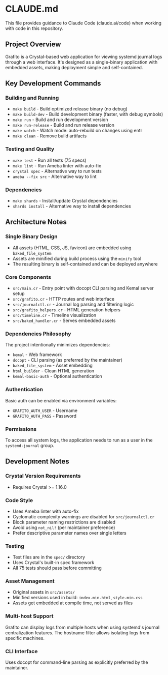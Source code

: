# CLAUDE.md

This file provides guidance to Claude Code (claude.ai/code) when working with code in this repository.

## Project Overview

Grafito is a Crystal-based web application for viewing systemd journal logs through a web interface. It's designed as a single-binary application with embedded assets, making deployment simple and self-contained.

## Key Development Commands

### Building and Running
- `make build` - Build optimized release binary (no debug)
- `make build-dev` - Build development binary (faster, with debug symbols)
- `make run` - Build and run development version
- `make run-release` - Build and run release version
- `make watch` - Watch mode: auto-rebuild on changes using entr
- `make clean` - Remove build artifacts

### Testing and Quality
- `make test` - Run all tests (75 specs)
- `make lint` - Run Ameba linter with auto-fix
- `crystal spec` - Alternative way to run tests
- `ameba --fix src` - Alternative way to lint

### Dependencies
- `make shards` - Install/update Crystal dependencies
- `shards install` - Alternative way to install dependencies

## Architecture Notes

### Single Binary Design
- All assets (HTML, CSS, JS, favicon) are embedded using `baked_file_system`
- Assets are minified during build process using the `minify` tool
- The resulting binary is self-contained and can be deployed anywhere

### Core Components
- `src/main.cr` - Entry point with docopt CLI parsing and Kemal server setup
- `src/grafito.cr` - HTTP routes and web interface
- `src/journalctl.cr` - Journal log parsing and filtering logic
- `src/grafito_helpers.cr` - HTML generation helpers
- `src/timeline.cr` - Timeline visualization
- `src/baked_handler.cr` - Serves embedded assets

### Dependencies Philosophy
The project intentionally minimizes dependencies:
- `kemal` - Web framework
- `docopt` - CLI parsing (as preferred by the maintainer)
- `baked_file_system` - Asset embedding
- `html_builder` - Clean HTML generation
- `kemal-basic-auth` - Optional authentication

### Authentication
Basic auth can be enabled via environment variables:
- `GRAFITO_AUTH_USER` - Username
- `GRAFITO_AUTH_PASS` - Password

### Permissions
To access all system logs, the application needs to run as a user in the `systemd-journal` group.

## Development Notes

### Crystal Version Requirements
- Requires Crystal >= 1.16.0

### Code Style
- Uses Ameba linter with auto-fix
- Cyclomatic complexity warnings are disabled for `src/journalctl.cr`
- Block parameter naming restrictions are disabled
- Avoid using `not_nil!` (per maintainer preference)
- Prefer descriptive parameter names over single letters

### Testing
- Test files are in the `spec/` directory
- Uses Crystal's built-in spec framework
- All 75 tests should pass before committing

### Asset Management
- Original assets in `src/assets/`
- Minified versions used in build: `index.min.html`, `style.min.css`
- Assets get embedded at compile time, not served as files

### Multi-host Support
Grafito can display logs from multiple hosts when using systemd's journal centralization features. The hostname filter allows isolating logs from specific machines.

### CLI Interface
Uses docopt for command-line parsing as explicitly preferred by the maintainer.
